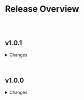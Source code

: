 # Release Overview

<br>
<br>
<h2>v1.0.1</h2>
<details>
    <summary>Changes</summary>
    <ul>
        <li>Fetch individual product price in suggested order while trying to edit.</li>
        <li>Header updated on orders page.</li>
        <li>Fixed - Inventory not updating immediately while order marking as received.</li>
    </ul>
</details>
<br>
<br>
<h2>v1.0.0</h2>
<details>
    <summary>Changes</summary>
    Very first release. All MVP features deployed.
</details>
<br>
<br>